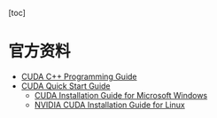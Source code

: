 [toc]

# 官方资料
- [CUDA C++ Programming Guide](https://docs.nvidia.com/cuda/cuda-c-programming-guide/index.htm)
- [CUDA Quick Start Guide](https://docs.nvidia.com/cuda/cuda-quick-start-guide/index.html)
    - [CUDA Installation Guide for Microsoft Windows](https://docs.nvidia.com/cuda/cuda-installation-guide-microsoft-windows/index.html)
    - [NVIDIA CUDA Installation Guide for Linux](https://docs.nvidia.com/cuda/cuda-installation-guide-linux/)
